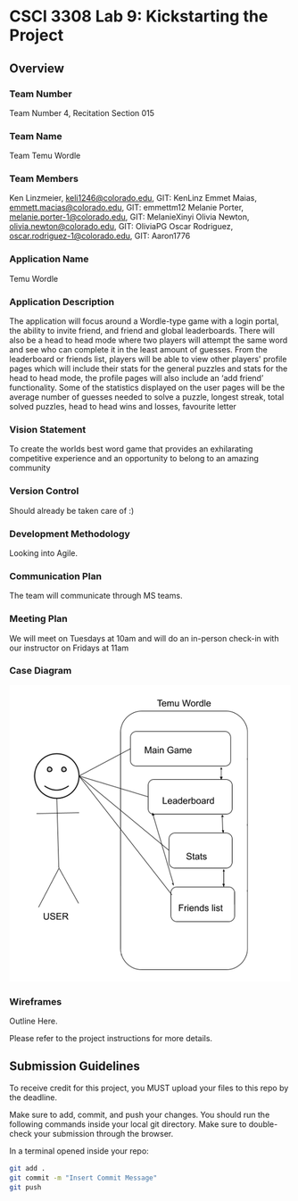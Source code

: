 # CSCI 3308 Lab 9: Kickstarting the Project

## Overview

### Team Number

Team Number 4, Recitation Section 015

### Team Name

Team Temu Wordle

### Team Members

Ken Linzmeier, keli1246@colorado.edu, GIT: KenLinz
Emmet Maias, emmett.macias@colorado.edu, GIT: emmettm12
Melanie Porter, melanie.porter-1@colorado.edu, GIT: MelanieXinyi
Olivia Newton, olivia.newton@colorado.edu, GIT: OliviaPG
Oscar Rodriguez, oscar.rodriguez-1@colorado.edu, GIT: Aaron1776

### Application Name

Temu Wordle

### Application Description

The application will focus around a Wordle-type game with a login portal, the ability to invite
 friend, and friend and global leaderboards. There will also be a head to head mode where
 two players will attempt the same word and see who can complete it in the least amount of
 guesses. From the leaderboard or friends list, players will be able to view other players'
 profile pages which will include their stats for the general puzzles and stats for the head to
 head mode, the profile pages will also include an ‘add friend’ functionality. Some of the
 statistics displayed on the user pages will be the average number of guesses needed to
 solve a puzzle, longest streak, total solved puzzles, head to head wins and losses, favourite
 letter

### Vision Statement

To create the worlds best word game that provides an exhilarating competitive experience
 and an opportunity to belong to an amazing community

### Version Control

Should already be taken care of :\)

### Development Methodology

Looking into Agile.

### Communication Plan

 The team will communicate through MS teams.

### Meeting Plan

 We will meet on Tuesdays at 10am and will do an in-person check-in with our instructor on
 Fridays at 11am

### Case Diagram

![testing](readme_pics/UseCaseDiagram.png)

### Wireframes

Outline Here.

Please refer to the project instructions for more details.

## Submission Guidelines

To receive credit for this project, you MUST upload your files to this repo by the deadline.

Make sure to add, commit, and push your changes. You should run the following commands inside your local git directory. Make sure to double-check your submission through the browser.

In a terminal opened inside your repo:

```bash
git add .
git commit -m "Insert Commit Message"
git push
```

